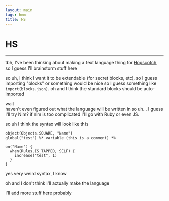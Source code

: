 ```yaml
---
layout: main
tags: hmm
title: HS
---
```


# HS

___

tbh, I've been thinking about making a text language thing for [Hopscotch](https://gethopscotch.com), so I guess I'll brainstorm stuff here

so uh, I think I want it to be extendable (for secret blocks, etc), so I guess importing "blocks" or something would be nice so I guess something like `import(blocks.json)`. oh and I think the standard blocks should be auto-imported

wait  
haven't even figured out what the language will be written in so uh... I guess I'll try Nim? if nim is too complicated I'll go with Ruby or even JS.

so uh I think the syntax will look like this

```
object(Objects.SQUARE, "Name")
global("test") %* variable (this is a comment) *%

on("Name") {
  when(Rules.IS_TAPPED, SELF) {
    increase("test", 1)
  }
}
```

yes very weird syntax, I know

oh and I don't think I'll actually make the language

I'll add more stuff here probably